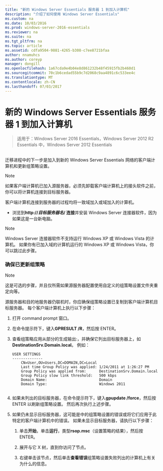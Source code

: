 ```yaml
---
title: "新的 Windows Server Essentials 服务器 1 到加入计算机"
description: "介绍了如何使用 Windows Server Essentials"
ms.custom: na
ms.date: 10/03/2016
ms.prod: windows-server-2016-essentials
ms.reviewer: na
ms.suite: na
ms.tgt_pltfrm: na
ms.topic: article
ms.assetid: cdfa9504-9881-4265-b308-c7ee8721bfaa
author: nnamuhcs
ms.author: coreyp
manager: dongill
ms.openlocfilehash: 1a67cda9e4b04e8d861232b48f45915fb2b460d1
ms.sourcegitcommit: 70c1b6cedad55b9c7d2068c9aa4891c6c533ee4c
ms.translationtype: MT
ms.contentlocale: zh-CN
ms.lasthandoff: 07/03/2017
---
```

# <a name="join-computers-to-the-new-windows-server-essentials-server1"></a>新的 Windows Server Essentials 服务器 1 到加入计算机

>适用于：Windows Server 2016 Essentials，Windows Server 2012 R2 Essentials 中，Windows Server 2012 Essentials

##  <a name="BKMK_JoinComputers"></a>   
 迁移进程中的下一步是加入到新的 Windows Server Essentials 网络的客户端计算机和更新组策略设置。  
  
> [!NOTE]
>  如果客户端计算机已加入源服务器，必须先卸载客户端计算机上的接头软件之前，你可以将计算机连接到目标服务器。  
  
 客户端计算机连接到服务器的过程均将一致域加入或域加入的计算机。  
  
-   浏览到**http://***目标服务器名***/ 连接**并安装 Windows Server 连接器软件，因为如果这是一台新电脑。  
  
> [!NOTE]
>  Windows Server 连接器软件不支持运行 Windows XP 或 Windows Vista 的计算机。 如果你有已加入域的计算机运行的 Windows XP 或 Windows Vista，你可以跳过此步骤。  
  
### <a name="ensure-that-group-policy-has-updated"></a>确保已更新组策略  
  
> [!NOTE]
>  这是可选的步骤，并且仅所需如果源服务器配置使用自定义的组策略设置文件夹重定向等。  
  
 源服务器和目的地服务器仍联机时，你应确保组策略设置已复制到客户端计算机目标服务器。 每个客户端计算机上执行以下步骤：  
  
1.  打开 command prompt 窗口。  
  
2.  在命令提示符下，键入**GPRESULT /R**，然后按 ENTER。  
  
3.  查看组策略应用从部分的生成输出:，并确保它列出目标服务器上，如**DestinationSrv.Domain.local**。 例如：  
  
    ```  
    USER SETTINGS  
    --------------  
        CN=User,OU=Users,DC=DOMAIN,DC=Local  
        Last time Group Policy was applied: 1/24/2011 at 1:26:27 PM  
        Group Policy was applied from:      DestinationSrv.Domain.local  
        Group Policy slow link threshold:   500 kbps  
        Domain Name:                        Domain  
        Domain Type:                        Windows 2011  
  
    ```  
  
4.  如果未列出的目标服务器，在命令提示符下，键入**gpupdate /force**，然后按 ENTER 以刷新组策略设置。 然后再次执行上述步骤。  
  
5.  如果仍未显示目标服务器，这可能是中的组策略设置的错误或将它们应用于此特定的客户端计算机中的错误。 如果未显示目标服务器，请执行以下步骤：  
  
    1.  单击**开始**，单击**运行**，类型**rsop.msc**（设置策略的结果），然后按 ENTER。  
  
    2.  展开与它 X 树，直到你访问了节点。  
  
    3.  右键单击该节点，然后单击**查看错误**组策略设置失败列出的计算机上有关为什么的信息。
